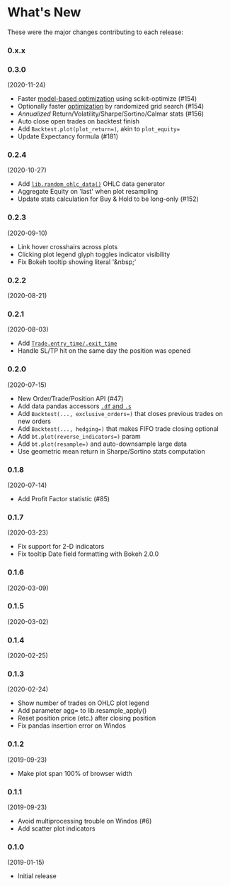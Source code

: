 What's New
==========

These were the major changes contributing to each release:


### 0.x.x


### 0.3.0
(2020-11-24)

* Faster [model-based optimization](https://kernc.github.io/backtesting.py/doc/examples/Parameter%20Heatmap%20&amp;%20Optimization.html#Model-based-optimization) using scikit-optimize (#154)
* Optionally faster [optimization](https://kernc.github.io/backtesting.py/doc/backtesting/backtesting.html#backtesting.backtesting.Backtest.optimize) by randomized grid search (#154)
* _Annualized_ Return/Volatility/Sharpe/Sortino/Calmar stats (#156)
* Auto close open trades on backtest finish
* Add `Backtest.plot(plot_return=)`, akin to `plot_equity=`
* Update Expectancy formula (#181)


### 0.2.4
(2020-10-27)

* Add [`lib.random_ohlc_data()`](https://kernc.github.io/backtesting.py/doc/backtesting/lib.html#backtesting.lib.random_ohlc_data) OHLC data generator
* Aggregate Equity on 'last' when plot resampling
* Update stats calculation for Buy & Hold to be long-only (#152)


### 0.2.3
(2020-09-10)

* Link hover crosshairs across plots
* Clicking plot legend glyph toggles indicator visibility
* Fix Bokeh tooltip showing literal '\&nbsp;'


### 0.2.2
(2020-08-21)


### 0.2.1
(2020-08-03)

* Add [`Trade.entry_time/.exit_time`](https://kernc.github.io/backtesting.py/doc/backtesting/backtesting.html#backtesting.backtesting.Trade)
* Handle SL/TP hit on the same day the position was opened


### 0.2.0
(2020-07-15)

* New Order/Trade/Position API (#47)
* Add data pandas accessors [`.df` and `.s`](https://kernc.github.io/backtesting.py/doc/backtesting/backtesting.html#backtesting.backtesting.Strategy.data)
* Add `Backtest(..., exclusive_orders=)` that closes previous trades on new orders
* Add `Backtest(..., hedging=)` that makes FIFO trade closing optional
* Add `bt.plot(reverse_indicators=)` param
* Add `bt.plot(resample=)` and auto-downsample large data
* Use geometric mean return in Sharpe/Sortino stats computation


### 0.1.8
(2020-07-14)

* Add Profit Factor statistic (#85)


### 0.1.7
(2020-03-23)

* Fix support for 2-D indicators
* Fix tooltip Date field formatting with Bokeh 2.0.0


### 0.1.6
(2020-03-09)


### 0.1.5
(2020-03-02)


### 0.1.4
(2020-02-25)


### 0.1.3
(2020-02-24)

* Show number of trades on OHLC plot legend
* Add parameter agg= to lib.resample_apply()
* Reset position price (etc.) after closing position
* Fix pandas insertion error on Windos


### 0.1.2
(2019-09-23)

* Make plot span 100% of browser width


### 0.1.1
(2019-09-23)

* Avoid multiprocessing trouble on Windos (#6)
* Add scatter plot indicators


### 0.1.0
(2019-01-15)

* Initial release